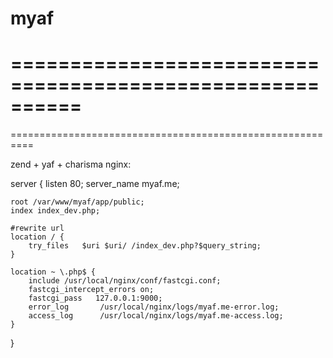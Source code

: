 # myaf
==========================================================
==
==========================================================

zend + yaf + charisma
nginx:

server
{
    listen       80;
    server_name  myaf.me;

    root /var/www/myaf/app/public;
    index index_dev.php;

    #rewrite url
    location / {
        try_files   $uri $uri/ /index_dev.php?$query_string;
    }

    location ~ \.php$ {
        include /usr/local/nginx/conf/fastcgi.conf;
        fastcgi_intercept_errors on;
        fastcgi_pass   127.0.0.1:9000;
        error_log       /usr/local/nginx/logs/myaf.me-error.log;
        access_log      /usr/local/nginx/logs/myaf.me-access.log;
    }
}